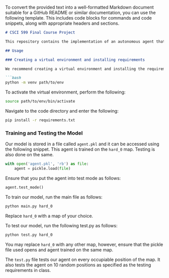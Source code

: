 To convert the provided text into a well-formatted Markdown document suitable for a GitHub README or similar documentation, you can use the following template. This includes code blocks for commands and code snippets, along with appropriate headers and sections.

```markdown
# CSCI 599 Final Course Project

This repository contains the implementation of an autonomous agent that solves a grid-based navigation problem.

## Usage

### Creating a virtual environment and installing requirements

We recommend creating a virtual environment and installing the requirements as specified in the `requirements.txt` file.

```bash
python -m venv path/to/env
```

To activate the virtual environment, perform the following:

```bash
source path/to/env/bin/activate
```

Navigate to the code directory and enter the following:

```bash
pip install -r requirements.txt
```

### Training and Testing the Model

Our model is stored in a file called `agent.pkl` and it can be accessed using the following snippet. This agent is trained on the `hard_0` map. Testing is also done on the same.

```python
with open('agent.pkl', 'rb') as file:
    agent = pickle.load(file)
```

Ensure that you put the agent into test mode as follows:

```python
agent.test_mode()
```

To train our model, run the main file as follows:

```bash
python main.py hard_0
```

Replace `hard_0` with a map of your choice.

To test our model, run the following test.py as follows:

```bash
python test.py hard_0
```

You may replace `hard_0` with any other map, however, ensure that the pickle file used opens and agent trained on the same map.

The `test.py` file tests our agent on every occupiable position of the map. It also tests the agent on 10 random positions as specified as the testing requirements in class.
```
